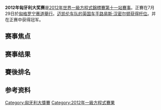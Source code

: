 **2012年匈牙利大奖赛**是[2012年世界一級方程式錦標賽第十一站賽事](https://zh.wikipedia.org/wiki/2012年世界一級方程式錦標賽 "wikilink")。正賽在7月29日於[匈格罗宁赛道舉行](https://zh.wikipedia.org/wiki/匈格罗宁赛道 "wikilink")。[迈凯伦车队的英国车手](https://zh.wikipedia.org/wiki/迈凯伦车队 "wikilink")[路易斯·汉密尔顿获得杆位](https://zh.wikipedia.org/wiki/路易斯·汉密尔顿 "wikilink")。并在正赛中获得冠军。

## 赛事焦点

## 赛事结果

## 賽後排名

## 参考资料

[Category:匈牙利大獎賽](https://zh.wikipedia.org/wiki/Category:匈牙利大獎賽 "wikilink")
[Category:2012年一級方程式賽果](https://zh.wikipedia.org/wiki/Category:2012年一級方程式賽果 "wikilink")